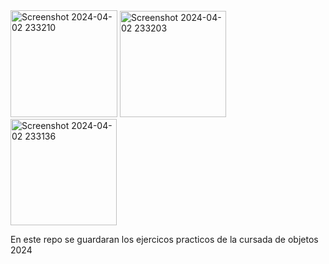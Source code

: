 <img width="171" alt="Screenshot 2024-04-02 233210" src="https://github.com/M4nvch0/P.O.O/assets/135473501/e6883971-d039-4c5f-977e-47f42c9aa82a">
<img width="170" alt="Screenshot 2024-04-02 233203" src="https://github.com/M4nvch0/P.O.O/assets/135473501/8188815e-7306-4436-beb7-f127bf9dfff4">
<img width="170" alt="Screenshot 2024-04-02 233136" src="https://github.com/M4nvch0/P.O.O/assets/135473501/1ce9a091-900e-49eb-9c6f-0f51d3478613">

En este repo se guardaran los ejercicos practicos de la cursada de objetos 2024
